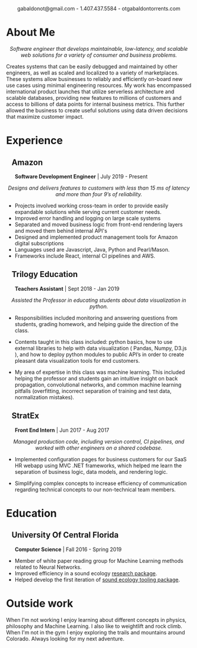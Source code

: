 
<p align="center">gabaldonot@gmail.com - 1.407.437.5584 - otgabaldontorrents.com</p>
  
# About Me

<p align="center">
  <i>Software engineer that develops maintainable, low-latency, and scalable web solutions for a variety of consumer and business problems.</i>
</p>

Creates systems that can be easily debugged and maintained by other engineers, as well as scaled and localized to a variety of marketplaces. These systems allow businesses to reliably and efficiently on-board new use cases using minimal engineering resources. My work has encompassed international product launches that utilize serverless architecture and scalable databases, providing new features to millions of customers and access to billions of data points for internal business metrics. This further allowed the business to create useful solutions using data driven decisions that maximize customer impact.

# Experience

## &nbsp;&nbsp; **Amazon**
 &nbsp;&nbsp;&nbsp;&nbsp;&nbsp; **Software Development Engineer** | July 2019 - Present 
<p align="center">
  <i>Designs and delivers features to customers with less than 15 ms of latency and more than four 9’s of reliability.</i>
</p>

* Projects  involved working cross-team in order to provide easily expandable solutions while serving current customer needs.
* Improved error handling and logging on large scale systems
* Separated and moved business logic from front-end rendering layers and moved them behind internal API's
* Designed and implemented product management  tools for Amazon digital subscriptions
* Languages used are Javascript, Java, Python and Pearl/Mason.
* Frameworks include React, internal CI pipelines and AWS.

## &nbsp;&nbsp; **Trilogy Education**
 &nbsp;&nbsp;&nbsp;&nbsp;&nbsp; **Teachers Assistant** | Sept 2018 - Jan 2019 
 
<p align="center">
  <i>Assisted the Professor in educating students about data visualization in python.</i>
</p>

* Responsibilities included monitoring and answering questions from students, grading homework, and helping guide the direction of the class.

* Contents taught in this class included: python basics, how to use external libraries to help with data visualization ( Pandas, Numpy, D3.js ), and how to deploy python modules to public API’s in order to create pleasant data visualization tools for end customers.

* My area of expertise in this class was machine learning. This included helping the professor and students gain an intuitive insight on back propagation, convolutional networks, and common machine learning pitfalls (overfitting, incorrect separation of training and test data, normalization mistakes).

## &nbsp;&nbsp; **StratEx**
 &nbsp;&nbsp;&nbsp;&nbsp;&nbsp; **Front End Intern** | Jun 2017 - Aug 2017

<p align="center">
  <i>Managed production code, including version control, CI pipelines, and worked with other engineers on a shared codebase.</i>
</p>

* Implemented configuration pages for business customers for our SaaS HR webapp using MVC .NET frameworks, which helped me learn the separation of business logic, data models, and rendering logic.

* Simplifying complex concepts to increase efficiency of communication regarding technical concepts to our non-technical team members.


# Education

## &nbsp;&nbsp; **University Of Central Florida**
 &nbsp;&nbsp;&nbsp;&nbsp;&nbsp; **Computer Science** | Fall 2016 - Spring 2019
 
 * Member of white paper reading group for Machine Learning methods related to Neural Networks.
 * Improved efficiency in a sound ecology [research package](https://github.com/OtGabaldon/soundecology).
 * Helped develop the first iteration of [sound ecology tooling package](https://github.com/jonathanbeever/mangrove).

# Outside work

When I'm not working I enjoy learning about different concepts in physics, philosophy and Machine Learning. I also like to weightlift and rock climb. When I'm not in the gym I enjoy exploring the trails and mountains around Colorado. Always looking for my next adventure.


